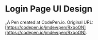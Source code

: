 # Login Page UI Design
 _A Pen created at CodePen.io. Original URL: [https://codepen.io/jmdev/pen/RxboON](https://codepen.io/jmdev/pen/RxboON).

 